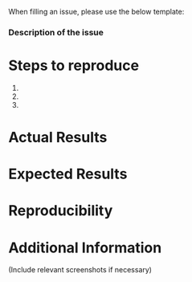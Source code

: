 When filling an issue, please use the below template:

### Description of the issue

# Steps to reproduce
1.
2.
3.

# Actual Results

# Expected Results

# Reproducibility

# Additional Information

(Include relevant screenshots if necessary)
